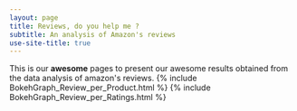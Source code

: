 ```yaml
---
layout: page
title: Reviews, do you help me ?
subtitle: An analysis of Amazon's reviews
use-site-title: true
---
```



This is our **awesome** pages to present our awesome results obtained from the data analysis of amazon's reviews.
{% include BokehGraph_Review_per_Product.html %}
{% include BokehGraph_Review_per_Ratings.html %}
